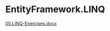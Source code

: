 # EntityFramework.LINQ
[05.LINQ-Exercises.docx](https://github.com/VasilLozev/EntityFramework.LINQ/files/13348488/05.LINQ-Exercises.docx)
